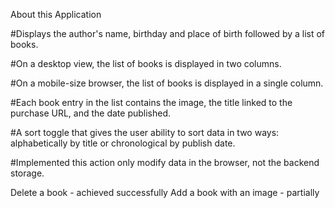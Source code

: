 About this Application

#Displays the author's name, birthday and place of birth followed by a list of books.

#On a desktop view, the list of books is displayed in two columns.

#On a mobile-size browser, the list of books is displayed in a single column.

#Each book entry in the list contains the image, the title linked to the purchase URL, and the date published.

#A sort toggle that gives the user ability to sort data in two ways: alphabetically by title or chronological by publish date.

#Implemented this action only modify data in the browser, not the backend storage. 

Delete a book - achieved successfully
Add a book with an image - partially

